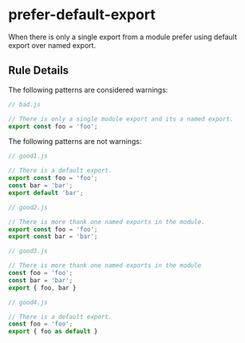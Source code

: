 # prefer-default-export

When there is only a single export from a module prefer using default export over named export.

## Rule Details

The following patterns are considered warnings:

```javascript
// bad.js

// There is only a single module export and its a named export.
export const foo = 'foo';

```

The following patterns are not warnings:

```javascript
// good1.js

// There is a default export.
export const foo = 'foo';
const bar = 'bar';
export default 'bar';
```

```javascript
// good2.js

// There is more thank one named exports in the module.
export const foo = 'foo';
export const bar = 'bar';
```

```javascript
// good3.js

// There is more thank one named exports in the module
const foo = 'foo';
const bar = 'bar';
export { foo, bar }
```

```javascript
// good4.js

// There is a default export.
const foo = 'foo';
export { foo as default }
```
